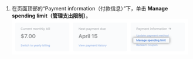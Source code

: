 1. 在页面顶部的“Payment information（付款信息）”下，单击 **Manage spending limit（管理支出限制）**。 ![管理支出限制链接](/assets/images/help/billing/manage-spending-limit-link.png)
